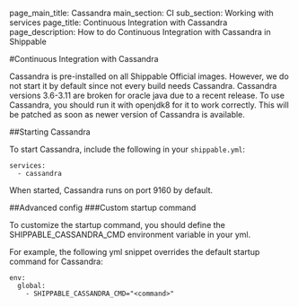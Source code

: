 page_main_title: Cassandra
main_section: CI
sub_section: Working with services
page_title: Continuous Integration with Cassandra
page_description: How to do Continuous Integration with Cassandra in Shippable

#Continuous Integration with Cassandra

Cassandra is pre-installed on all Shippable Official images. However, we do not start it by default since not every build needs Cassandra. Cassandra versions 3.6-3.11 are broken for oracle java due to a recent release. To use Cassandra, you should run it with openjdk8 for it to work correctly. This will be patched as soon as newer version of Cassandra is available.

##Starting Cassandra

To start Cassandra, include the following in your `shippable.yml`:

```
services:
  - cassandra
```

When started, Cassandra runs on port 9160 by default.

##Advanced config
###Custom startup command

To customize the startup command, you should define the SHIPPABLE_CASSANDRA_CMD environment variable in your yml.

For example, the following yml snippet overrides the default startup command for Cassandra:

```
env:
  global:
    - SHIPPABLE_CASSANDRA_CMD="<command>"
```
